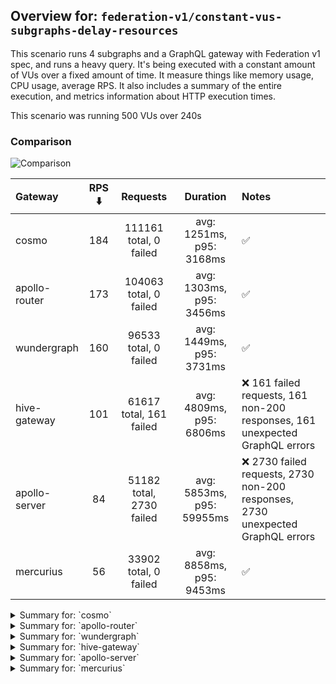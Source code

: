 ## Overview for: `federation-v1/constant-vus-subgraphs-delay-resources`


This scenario runs 4 subgraphs and a GraphQL gateway with Federation v1 spec, and runs a heavy query. It's being executed with a constant amount of VUs over a fixed amount of time. It measure things like memory usage, CPU usage, average RPS. It also includes a summary of the entire execution, and metrics information about HTTP execution times.


This scenario was running 500 VUs over 240s


### Comparison


<img src="https://imagedelivery.net/KYe9TScr4TldYHA48pczVg/ecb4b4d3-c194-42ab-1ff1-6cf11c180c00/public" alt="Comparison" />


| Gateway       | RPS ⬇️ |         Requests         |         Duration          | Notes                                                                          |
| :------------ | :----: | :----------------------: | :-----------------------: | :----------------------------------------------------------------------------- |
| cosmo         |  184   |  111161 total, 0 failed  | avg: 1251ms, p95: 3168ms  | ✅                                                                              |
| apollo-router |  173   |  104063 total, 0 failed  | avg: 1303ms, p95: 3456ms  | ✅                                                                              |
| wundergraph   |  160   |  96533 total, 0 failed   | avg: 1449ms, p95: 3731ms  | ✅                                                                              |
| hive-gateway  |  101   | 61617 total, 161 failed  | avg: 4809ms, p95: 6806ms  | ❌ 161 failed requests, 161 non-200 responses, 161 unexpected GraphQL errors    |
| apollo-server |   84   | 51182 total, 2730 failed | avg: 5853ms, p95: 59955ms | ❌ 2730 failed requests, 2730 non-200 responses, 2730 unexpected GraphQL errors |
| mercurius     |   56   |  33902 total, 0 failed   | avg: 8858ms, p95: 9453ms  | ✅                                                                              |



<details>
  <summary>Summary for: `cosmo`</summary>

  **K6 Output**




```
     ✓ response code was 200
     ✓ no graphql errors
     ✓ valid response structure

     █ setup

     checks.........................: 100.00% ✓ 333423     ✗ 0     
     data_received..................: 9.8 GB  16 MB/s
     data_sent......................: 132 MB  219 kB/s
     http_req_blocked...............: avg=2.05ms   min=1.42µs  med=3.07µs   max=4.37s  p(90)=4.42µs  p(95)=5.31µs
     http_req_connecting............: avg=1.44ms   min=0s      med=0s       max=4.37s  p(90)=0s      p(95)=0s    
     http_req_duration..............: avg=1.25s    min=3.75ms  med=1.06s    max=10.07s p(90)=2.46s   p(95)=3.16s 
       { expected_response:true }...: avg=1.25s    min=3.75ms  med=1.06s    max=10.07s p(90)=2.46s   p(95)=3.16s 
     http_req_failed................: 0.00%   ✓ 0          ✗ 111161
     http_req_receiving.............: avg=344.53ms min=30.17µs med=78.27µs  max=8.95s  p(90)=1.35s   p(95)=2.21s 
     http_req_sending...............: avg=37.18ms  min=7.51µs  med=14.09µs  max=5.95s  p(90)=34.19µs p(95)=4.49ms
     http_req_tls_handshaking.......: avg=0s       min=0s      med=0s       max=0s     p(90)=0s      p(95)=0s    
     http_req_waiting...............: avg=869.51ms min=3.65ms  med=829.75ms max=6.95s  p(90)=1.53s   p(95)=1.8s  
     http_reqs......................: 111161  184.810359/s
     iteration_duration.............: avg=2.65s    min=17.61ms med=2.27s    max=17.46s p(90)=5.23s   p(95)=6.27s 
     iterations.....................: 111141  184.777108/s
     vus............................: 257     min=257      max=500 
     vus_max........................: 500     min=500      max=500 
```


**Performance Overview**


<img src="https://imagedelivery.net/KYe9TScr4TldYHA48pczVg/0aab9fb2-d28c-4302-a852-ee41b123ad00/public" alt="Performance Overview" />


**Subgraphs Overview**


<img src="https://imagedelivery.net/KYe9TScr4TldYHA48pczVg/5566c4a5-2ce4-4cc3-3597-f9cad146fa00/public" alt="Subgraphs Overview" />


**HTTP Overview**


<img src="https://imagedelivery.net/KYe9TScr4TldYHA48pczVg/1fb5d6b4-368c-4234-af7d-c6f005ca9b00/public" alt="HTTP Overview" />


  </details>

<details>
  <summary>Summary for: `apollo-router`</summary>

  **K6 Output**




```
     ✓ response code was 200
     ✓ no graphql errors
     ✓ valid response structure

     █ setup

     checks.........................: 100.00% ✓ 312129     ✗ 0     
     data_received..................: 9.1 GB  15 MB/s
     data_sent......................: 124 MB  205 kB/s
     http_req_blocked...............: avg=2.98ms   min=1.55µs  med=3.48µs   max=6.35s  p(90)=5.35µs  p(95)=6.24µs 
     http_req_connecting............: avg=2.43ms   min=0s      med=0s       max=5.53s  p(90)=0s      p(95)=0s     
     http_req_duration..............: avg=1.3s     min=6.35ms  med=1.07s    max=11.66s p(90)=2.71s   p(95)=3.45s  
       { expected_response:true }...: avg=1.3s     min=6.35ms  med=1.07s    max=11.66s p(90)=2.71s   p(95)=3.45s  
     http_req_failed................: 0.00%   ✓ 0          ✗ 104063
     http_req_receiving.............: avg=459.42ms min=25.84µs med=86.63µs  max=9.88s  p(90)=1.79s   p(95)=2.54s  
     http_req_sending...............: avg=40.73ms  min=7.85µs  med=16.77µs  max=8.1s   p(90)=67.87µs p(95)=30.29ms
     http_req_tls_handshaking.......: avg=0s       min=0s      med=0s       max=0s     p(90)=0s      p(95)=0s     
     http_req_waiting...............: avg=803.03ms min=6.26ms  med=751.71ms max=6.04s  p(90)=1.48s   p(95)=1.74s  
     http_reqs......................: 104063  173.010379/s
     iteration_duration.............: avg=2.82s    min=20.46ms med=2.38s    max=21.06s p(90)=5.77s   p(95)=6.94s  
     iterations.....................: 104043  172.977128/s
     vus............................: 195     min=195      max=500 
     vus_max........................: 500     min=500      max=500 
```


**Performance Overview**


<img src="https://imagedelivery.net/KYe9TScr4TldYHA48pczVg/eb785748-320e-4efb-1280-20fa183ba900/public" alt="Performance Overview" />


**Subgraphs Overview**


<img src="https://imagedelivery.net/KYe9TScr4TldYHA48pczVg/5188051f-f0ae-40dc-435c-4af067500200/public" alt="Subgraphs Overview" />


**HTTP Overview**


<img src="https://imagedelivery.net/KYe9TScr4TldYHA48pczVg/fe5abe67-6414-4565-88f9-9ccb36c92900/public" alt="HTTP Overview" />


  </details>

<details>
  <summary>Summary for: `wundergraph`</summary>

  **K6 Output**




```
     ✓ response code was 200
     ✓ no graphql errors
     ✓ valid response structure

     █ setup

     checks.........................: 100.00% ✓ 289539     ✗ 0    
     data_received..................: 8.5 GB  14 MB/s
     data_sent......................: 115 MB  191 kB/s
     http_req_blocked...............: avg=3.32ms   min=1.45µs  med=3.41µs   max=6.32s  p(90)=5.18µs  p(95)=6.21µs
     http_req_connecting............: avg=2.5ms    min=0s      med=0s       max=6.32s  p(90)=0s      p(95)=0s    
     http_req_duration..............: avg=1.44s    min=6.62ms  med=1.21s    max=13.48s p(90)=2.89s   p(95)=3.73s 
       { expected_response:true }...: avg=1.44s    min=6.62ms  med=1.21s    max=13.48s p(90)=2.89s   p(95)=3.73s 
     http_req_failed................: 0.00%   ✓ 0          ✗ 96533
     http_req_receiving.............: avg=460.74ms min=32.73µs med=86.06µs  max=11.45s p(90)=1.75s   p(95)=2.57s 
     http_req_sending...............: avg=37.95ms  min=6.92µs  med=15.28µs  max=7.13s  p(90)=39.75µs p(95)=5.29ms
     http_req_tls_handshaking.......: avg=0s       min=0s      med=0s       max=0s     p(90)=0s      p(95)=0s    
     http_req_waiting...............: avg=950.74ms min=6.51ms  med=881.85ms max=5.85s  p(90)=1.73s   p(95)=2.1s  
     http_reqs......................: 96533   160.465296/s
     iteration_duration.............: avg=3.06s    min=21.57ms med=2.65s    max=23.26s p(90)=6.08s   p(95)=7.26s 
     iterations.....................: 96513   160.432051/s
     vus............................: 368     min=368      max=500
     vus_max........................: 500     min=500      max=500
```


**Performance Overview**


<img src="https://imagedelivery.net/KYe9TScr4TldYHA48pczVg/1b4042ac-ee0e-49f2-467a-75520e0d6a00/public" alt="Performance Overview" />


**Subgraphs Overview**


<img src="https://imagedelivery.net/KYe9TScr4TldYHA48pczVg/3d8b1a81-f2c4-4de9-0f56-8522f748bf00/public" alt="Subgraphs Overview" />


**HTTP Overview**


<img src="https://imagedelivery.net/KYe9TScr4TldYHA48pczVg/5cefa689-6d15-4e09-86bb-8b59f9771300/public" alt="HTTP Overview" />


  </details>

<details>
  <summary>Summary for: `hive-gateway`</summary>

  **K6 Output**




```
     ✗ response code was 200
      ↳  99% — ✓ 61436 / ✗ 161
     ✗ no graphql errors
      ↳  99% — ✓ 61436 / ✗ 161
     ✓ valid response structure

     █ setup

     checks.........................: 99.82% ✓ 184308     ✗ 322  
     data_received..................: 5.4 GB 8.9 MB/s
     data_sent......................: 73 MB  121 kB/s
     http_req_blocked...............: avg=454.86µs min=1.72µs   med=3.63µs  max=415.79ms p(90)=5.37µs   p(95)=6.34µs  
     http_req_connecting............: avg=426.6µs  min=0s       med=0s      max=308.37ms p(90)=0s       p(95)=0s      
     http_req_duration..............: avg=4.8s     min=11.92ms  med=4.48s   max=1m0s     p(90)=5.59s    p(95)=6.8s    
       { expected_response:true }...: avg=4.66s    min=11.92ms  med=4.48s   max=59.96s   p(90)=5.56s    p(95)=6.74s   
     http_req_failed................: 0.26%  ✓ 161        ✗ 61456
     http_req_receiving.............: avg=6.44ms   min=0s       med=78.05µs max=940.79ms p(90)=596.91µs p(95)=9.85ms  
     http_req_sending...............: avg=1.33ms   min=8.17µs   med=17.32µs max=935.75ms p(90)=40.78µs  p(95)=172.96µs
     http_req_tls_handshaking.......: avg=0s       min=0s       med=0s      max=0s       p(90)=0s       p(95)=0s      
     http_req_waiting...............: avg=4.8s     min=11.83ms  med=4.47s   max=1m0s     p(90)=5.57s    p(95)=6.8s    
     http_reqs......................: 61617  101.954371/s
     iteration_duration.............: avg=4.88s    min=334.11ms med=4.56s   max=1m0s     p(90)=5.7s     p(95)=6.89s   
     iterations.....................: 61597  101.921278/s
     vus............................: 128    min=128      max=500
     vus_max........................: 500    min=500      max=500
```


**Performance Overview**


<img src="https://imagedelivery.net/KYe9TScr4TldYHA48pczVg/34795d6f-6fbc-4626-9dea-5a8e15537000/public" alt="Performance Overview" />


**Subgraphs Overview**


<img src="https://imagedelivery.net/KYe9TScr4TldYHA48pczVg/9cf86be0-48cc-4153-8eed-4788a253e600/public" alt="Subgraphs Overview" />


**HTTP Overview**


<img src="https://imagedelivery.net/KYe9TScr4TldYHA48pczVg/b17283d3-64be-4063-c43b-3e8879360400/public" alt="HTTP Overview" />


  </details>

<details>
  <summary>Summary for: `apollo-server`</summary>

  **K6 Output**




```
     ✗ response code was 200
      ↳  94% — ✓ 48432 / ✗ 2730
     ✗ no graphql errors
      ↳  94% — ✓ 48432 / ✗ 2730
     ✓ valid response structure

     █ setup

     checks.........................: 96.37% ✓ 145296    ✗ 5460 
     data_received..................: 4.3 GB 7.1 MB/s
     data_sent......................: 61 MB  101 kB/s
     http_req_blocked...............: avg=824.05µs min=1.25µs   med=2.84µs   max=239.2ms  p(90)=5.14µs   p(95)=302.07µs
     http_req_connecting............: avg=779.89µs min=0s       med=0s       max=200.51ms p(90)=0s       p(95)=240.83µs
     http_req_duration..............: avg=5.85s    min=14.49ms  med=2.77s    max=1m0s     p(90)=3.09s    p(95)=59.95s  
       { expected_response:true }...: avg=2.8s     min=14.49ms  med=2.77s    max=59.73s   p(90)=2.99s    p(95)=3.09s   
     http_req_failed................: 5.33%  ✓ 2730      ✗ 48452
     http_req_receiving.............: avg=228.07µs min=0s       med=103.18µs max=174.26ms p(90)=168.91µs p(95)=201.24µs
     http_req_sending...............: avg=245.08µs min=7.93µs   med=14.53µs  max=297.3ms  p(90)=32.18µs  p(95)=118.92µs
     http_req_tls_handshaking.......: avg=0s       min=0s       med=0s       max=0s       p(90)=0s       p(95)=0s      
     http_req_waiting...............: avg=5.85s    min=14.37ms  med=2.77s    max=1m0s     p(90)=3.09s    p(95)=59.94s  
     http_reqs......................: 51182  84.893736/s
     iteration_duration.............: avg=5.87s    min=534.05ms med=2.79s    max=1m0s     p(90)=3.11s    p(95)=1m0s    
     iterations.....................: 51162  84.860563/s
     vus............................: 116    min=116     max=500
     vus_max........................: 500    min=500     max=500
```


**Performance Overview**


<img src="https://imagedelivery.net/KYe9TScr4TldYHA48pczVg/39aed544-3997-43b1-d0ff-2b1a0115f600/public" alt="Performance Overview" />


**Subgraphs Overview**


<img src="https://imagedelivery.net/KYe9TScr4TldYHA48pczVg/b3594bc0-bfcb-4463-b2a9-0d27e0435600/public" alt="Subgraphs Overview" />


**HTTP Overview**


<img src="https://imagedelivery.net/KYe9TScr4TldYHA48pczVg/e88eb815-e840-47eb-929b-1787c7844600/public" alt="HTTP Overview" />


  </details>

<details>
  <summary>Summary for: `mercurius`</summary>

  **K6 Output**




```
     ✓ response code was 200
     ✓ no graphql errors
     ✓ valid response structure

     █ setup

     checks.........................: 100.00% ✓ 101646    ✗ 0    
     data_received..................: 3.0 GB  4.9 MB/s
     data_sent......................: 40 MB   67 kB/s
     http_req_blocked...............: avg=229.35µs min=1.29µs   med=3.35µs   max=34.84ms  p(90)=4.51µs   p(95)=5.08µs  
     http_req_connecting............: avg=221.12µs min=0s       med=0s       max=32.11ms  p(90)=0s       p(95)=0s      
     http_req_duration..............: avg=8.85s    min=13.9ms   med=8.93s    max=17.78s   p(90)=9.18s    p(95)=9.45s   
       { expected_response:true }...: avg=8.85s    min=13.9ms   med=8.93s    max=17.78s   p(90)=9.18s    p(95)=9.45s   
     http_req_failed................: 0.00%   ✓ 0         ✗ 33902
     http_req_receiving.............: avg=559.66µs min=39.57µs  med=112.22µs max=759.47ms p(90)=162.84µs p(95)=184.36µs
     http_req_sending...............: avg=38.74µs  min=8.52µs   med=17.82µs  max=24.91ms  p(90)=30.49µs  p(95)=35.67µs 
     http_req_tls_handshaking.......: avg=0s       min=0s       med=0s       max=0s       p(90)=0s       p(95)=0s      
     http_req_waiting...............: avg=8.85s    min=13.81ms  med=8.93s    max=17.78s   p(90)=9.18s    p(95)=9.45s   
     http_reqs......................: 33902   56.195847/s
     iteration_duration.............: avg=8.87s    min=530.53ms med=8.94s    max=17.79s   p(90)=9.19s    p(95)=9.46s   
     iterations.....................: 33882   56.162695/s
     vus............................: 53      min=53      max=500
     vus_max........................: 500     min=500     max=500
```


**Performance Overview**


<img src="https://imagedelivery.net/KYe9TScr4TldYHA48pczVg/82f6cd1f-b347-45ae-575e-26cf4d88b100/public" alt="Performance Overview" />


**Subgraphs Overview**


<img src="https://imagedelivery.net/KYe9TScr4TldYHA48pczVg/730e0a86-63f1-4a78-6871-12060feb1d00/public" alt="Subgraphs Overview" />


**HTTP Overview**


<img src="https://imagedelivery.net/KYe9TScr4TldYHA48pczVg/97fac7e7-918c-47ea-7051-e2a499a48400/public" alt="HTTP Overview" />


  </details>